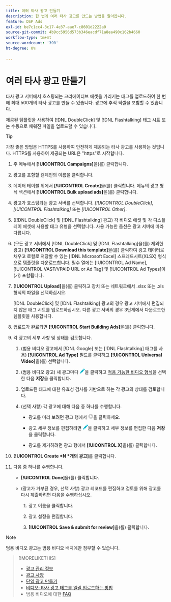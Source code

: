 ```yaml
---
title: 여러 타사 광고 만들기
description: 한 번에 여러 타사 광고를 만드는 방법을 알아봅니다.
feature: DSP Ads
exl-id: be7c1cc4-3c17-4e37-aae7-c8601d2222a0
source-git-commit: 4b9cc5956d573b346eacdf71a8ea490c162b4660
workflow-type: tm+mt
source-wordcount: '390'
ht-degree: 0%

---
```


# 여러 타사 광고 만들기

타사 광고 서버에서 호스팅되는 크리에이티브 에셋을 가리키는 태그를 업로드하여 한 번에 최대 500개의 타사 광고를 만들 수 있습니다. 광고에 추적 픽셀을 포함할 수 있습니다.<!-- The bulksheet template for other ad servers says you can include 200. Which is it: 200 or 500? -->

제공된 템플릿을 사용하여 [!DNL DoubleClick] 및 [!DNL Flashtalking] 태그 시트 또는 수동으로 채워진 파일을 업로드할 수 있습니다.

>[!TIP]
>
> 가장 좋은 방법은 HTTPS를 사용하여 안전하게 제공되는 타사 광고를 사용하는 것입니다. HTTPS를 사용하여 제공되는 URL은 &quot;https&quot;로 시작합니다.

1. 주 메뉴에서 **[!UICONTROL Campaigns]**&#x200B;을(를) 클릭합니다.

1. 광고를 포함할 캠페인의 이름을 클릭합니다.

1. 데이터 테이블 위에서 **[!UICONTROL Create]**&#x200B;을(를) 클릭합니다. 메뉴의 광고 형식 섹션에서 **[!UICONTROL Bulk upload ads]**&#x200B;을(를) 클릭합니다.

1. 광고가 호스팅되는 광고 서버를 선택합니다. *[!UICONTROL DoubleClick]*, *[!UICONTROL Flashtalking]* 또는 *[!UICONTROL Other]*.

1. ([!DNL DoubleClick] 및 [!DNL Flashtalking] 광고) 각 비디오 에셋 및 각 디스플레이 에셋에 사용할 태그 유형을 선택합니다. 사용 가능한 옵션은 광고 서버에 따라 다릅니다.

1. (모든 광고 서버에서 [!DNL DoubleClick] 및 [!DNL Flashtalking]을(를) 제외한 광고) **[!UICONTROL Download this template]**&#x200B;을(를) 클릭하여 광고 데이터로 채우고 로컬로 저장할 수 있는 [!DNL Microsoft Excel] 스프레드시트(XLSX) 형식으로 템플릿을 다운로드합니다. 필수 열에는 [!UICONTROL Ad Name], [!UICONTROL VAST/VPAID URL or Ad Tag] 및 [!UICONTROL Ad Types]이(가) 포함됩니다.

1. **[!UICONTROL Upload]**&#x200B;을(를) 클릭하고 장치 또는 네트워크에서 .xlsx 또는 .xls 형식의 파일을 선택하십시오.

   [!DNL DoubleClick] 및 [!DNL Flashtalking] 광고의 경우 광고 서버에서 편집되지 않은 태그 시트를 업로드하십시오. 다른 광고 서버의 경우 3단계에서 다운로드한 템플릿을 사용합니다.

1. 업로드가 완료되면 **[!UICONTROL Start Building Ads]**&#x200B;을(를) 클릭합니다.

1. 각 광고의 세부 사항 및 상태를 검토합니다.

   1. (범용 비디오 광고에서 [!DNL Google] 또는 [!DNL Flashtalking] 태그를 사용) **[!UICONTROL Ad Type]** 필드를 클릭하고 **[!UICONTROL Universal Video]**&#x200B;을(를) 선택합니다.

   1. (범용 비디오 광고) 새 광고마다 ![편집](/help/dsp/assets/edit.png)을 클릭하고 [적용 가능한 비디오 형식](/help/dsp/campaign-management/ads/ad-settings-universal-video.md)을 선택한 다음 **저장**&#x200B;을 클릭합니다.

   1. 업로드된 태그에 대한 유효성 검사를 기반으로 하는 각 광고의 상태를 검토합니다.

   1. (선택 사항) 각 광고에 대해 다음 중 하나를 수행합니다.

      * 광고를 미리 보려면 광고 행에서 ![재생](/help/dsp/assets/play.png)을 클릭하세요.

      * 광고 세부 정보를 편집하려면 ![편집](/help/dsp/assets/edit.png)을 클릭하고 세부 정보를 편집한 다음 **저장**&#x200B;을 클릭합니다.

      * 광고를 제거하려면 광고 행에서 **[!UICONTROL X]**&#x200B;을(를) 클릭합니다.

1. **[!UICONTROL Create *N *개의 광고]**&#x200B;를 클릭합니다.

1. 다음 중 하나를 수행합니다.

   * **[!UICONTROL Done]**&#x200B;을(를) 클릭합니다.

   * (광고가 거부된 경우, 선택 사항) 광고 레코드를 편집하고 검토를 위해 광고를 다시 제출하려면 다음을 수행하십시오.

      1. 광고 이름을 클릭합니다.

      1. 광고 설정을 편집합니다.

      1. **[!UICONTROL Save & submit for review]**&#x200B;을(를) 클릭합니다.

>[!NOTE]
>
>범용 비디오 광고는 범용 비디오 배치에만 첨부할 수 있습니다.

>[!MORELIKETHIS]
>
>* [광고 관리 정보](ad-about.md)
>* [광고 사양](ad-specs.md)
>* [단일 광고 만들기](ad-create.md)
>* [비디오: 타사 광고 태그를 일괄 업로드하는 방법](https://experienceleague.adobe.com/docs/advertising-learn/tutorials/dsp/bulk-upload-third-party-ad-tags.html)
>* 범용 비디오에 대한 [FAQ](/help/dsp/campaign-management/faq-universal-video.md)
